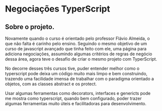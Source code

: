 # Negociações TyperScript

## Sobre o projeto.

Novamente quando o curso é orientado pelo professor Flávio Almeida, o que não falta é carinho pelo ensino. Seguindo o mesmo objetivo de um curso de javascript avançado que tinha feito com ele, uma página para adiciona negociações, assumindo algumas critérios de regras de negócio dessa área, agora teve o desafio de criar o mesmo projeto com TyperScript.

No decorre desses três cursos tive, puder entender melhor como o typerscript pode deixa um código muito mais limpo e bem construindo, trazendo uma facilidade imensa de trabalhar com o paradigma orientado a objetos, com as classes abstract e os protect.

Usar algumas ferramentas como decorators, interfaces e genericts pode me mostra como typerscript, quando bem configurado, poder trazer algumas ferramentas muito úteis e facilitadoras para desenvolvimento.
